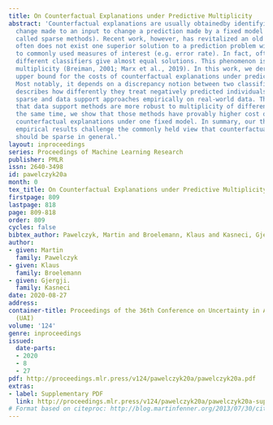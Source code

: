 ```yaml
---
title: On Counterfactual Explanations under Predictive Multiplicity
abstract: 'Counterfactual explanations are usually obtainedby identifying the smallest
  change made to an input to change a prediction made by a fixed model (hereafter
  called sparse methods). Recent work, however, has revitalized an old insight: there
  often does not exist one superior solution to a prediction problem with respect
  to commonly used measures of interest (e.g. error rate). In fact, often multiple
  different classifiers give almost equal solutions. This phenomenon is known as predictive
  multiplicity (Breiman, 2001; Marx et al., 2019). In this work, we derive a general
  upper bound for the costs of counterfactual explanations under predictive multiplicity.
  Most notably, it depends on a discrepancy notion between two classifiers, which
  describes how differently they treat negatively predicted individuals. We then compare
  sparse and data support approaches empirically on real-world data. The results show
  that data support methods are more robust to multiplicity of different models. At
  the same time, we show that those methods have provably higher cost of generating
  counterfactual explanations under one fixed model. In summary, our theoretical and
  empirical results challenge the commonly held view that counterfactual recommendations
  should be sparse in general.'
layout: inproceedings
series: Proceedings of Machine Learning Research
publisher: PMLR
issn: 2640-3498
id: pawelczyk20a
month: 0
tex_title: On Counterfactual Explanations under Predictive Multiplicity
firstpage: 809
lastpage: 818
page: 809-818
order: 809
cycles: false
bibtex_author: Pawelczyk, Martin and Broelemann, Klaus and Kasneci, Gjergji.
author:
- given: Martin
  family: Pawelczyk
- given: Klaus
  family: Broelemann
- given: Gjergji.
  family: Kasneci
date: 2020-08-27
address: 
container-title: Proceedings of the 36th Conference on Uncertainty in Artificial Intelligence
  (UAI)
volume: '124'
genre: inproceedings
issued:
  date-parts:
  - 2020
  - 8
  - 27
pdf: http://proceedings.mlr.press/v124/pawelczyk20a/pawelczyk20a.pdf
extras:
- label: Supplementary PDF
  link: http://proceedings.mlr.press/v124/pawelczyk20a/pawelczyk20a-supp.pdf
# Format based on citeproc: http://blog.martinfenner.org/2013/07/30/citeproc-yaml-for-bibliographies/
---
```

